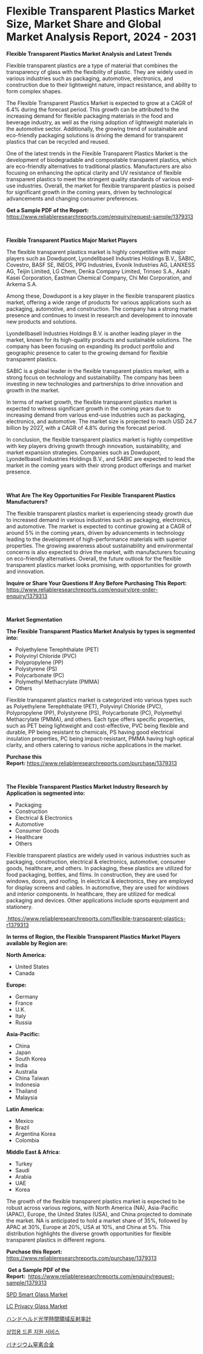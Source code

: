 <p><h1>Flexible Transparent Plastics Market Size, Market Share and Global Market Analysis Report, 2024 - 2031</h1></p><p><strong>Flexible Transparent Plastics Market Analysis and Latest Trends</strong></p>
<p><p>Flexible transparent plastics are a type of material that combines the transparency of glass with the flexibility of plastic. They are widely used in various industries such as packaging, automotive, electronics, and construction due to their lightweight nature, impact resistance, and ability to form complex shapes.</p><p>The Flexible Transparent Plastics Market is expected to grow at a CAGR of 6.4% during the forecast period. This growth can be attributed to the increasing demand for flexible packaging materials in the food and beverage industry, as well as the rising adoption of lightweight materials in the automotive sector. Additionally, the growing trend of sustainable and eco-friendly packaging solutions is driving the demand for transparent plastics that can be recycled and reused.</p><p>One of the latest trends in the Flexible Transparent Plastics Market is the development of biodegradable and compostable transparent plastics, which are eco-friendly alternatives to traditional plastics. Manufacturers are also focusing on enhancing the optical clarity and UV resistance of flexible transparent plastics to meet the stringent quality standards of various end-use industries. Overall, the market for flexible transparent plastics is poised for significant growth in the coming years, driven by technological advancements and changing consumer preferences.</p></p>
<p><strong>Get a Sample PDF of the Report:&nbsp;</strong> <a href="https://www.reliableresearchreports.com/enquiry/request-sample/1379313">https://www.reliableresearchreports.com/enquiry/request-sample/1379313</a></p>
<p>&nbsp;</p>
<p><strong>Flexible Transparent Plastics Major Market Players</strong></p>
<p><p>The flexible transparent plastics market is highly competitive with major players such as Dowdupont, Lyondellbasell Industries Holdings B.V., SABIC, Covestro, BASF SE, INEOS, PPG Industries, Evonik Industries AG, LANXESS AG, Teijin Limited, LG Chem, Denka Company Limited, Trinseo S.A., Asahi Kasei Corporation, Eastman Chemical Company, Chi Mei Corporation, and Arkema S.A.</p><p>Among these, Dowdupont is a key player in the flexible transparent plastics market, offering a wide range of products for various applications such as packaging, automotive, and construction. The company has a strong market presence and continues to invest in research and development to innovate new products and solutions.</p><p>Lyondellbasell Industries Holdings B.V. is another leading player in the market, known for its high-quality products and sustainable solutions. The company has been focusing on expanding its product portfolio and geographic presence to cater to the growing demand for flexible transparent plastics.</p><p>SABIC is a global leader in the flexible transparent plastics market, with a strong focus on technology and sustainability. The company has been investing in new technologies and partnerships to drive innovation and growth in the market.</p><p>In terms of market growth, the flexible transparent plastics market is expected to witness significant growth in the coming years due to increasing demand from various end-use industries such as packaging, electronics, and automotive. The market size is projected to reach USD 24.7 billion by 2027, with a CAGR of 4.8% during the forecast period.</p><p>In conclusion, the flexible transparent plastics market is highly competitive with key players driving growth through innovation, sustainability, and market expansion strategies. Companies such as Dowdupont, Lyondellbasell Industries Holdings B.V., and SABIC are expected to lead the market in the coming years with their strong product offerings and market presence.</p></p>
<p>&nbsp;</p>
<p><strong>What Are The Key Opportunities For Flexible Transparent Plastics Manufacturers?</strong></p>
<p><p>The flexible transparent plastics market is experiencing steady growth due to increased demand in various industries such as packaging, electronics, and automotive. The market is expected to continue growing at a CAGR of around 5% in the coming years, driven by advancements in technology leading to the development of high-performance materials with superior properties. The growing awareness about sustainability and environmental concerns is also expected to drive the market, with manufacturers focusing on eco-friendly alternatives. Overall, the future outlook for the flexible transparent plastics market looks promising, with opportunities for growth and innovation.</p></p>
<p><strong>Inquire or Share Your Questions If Any Before Purchasing This Report:</strong> <a href="https://www.reliableresearchreports.com/enquiry/pre-order-enquiry/1379313">https://www.reliableresearchreports.com/enquiry/pre-order-enquiry/1379313</a></p>
<p>&nbsp;</p>
<p><strong>Market Segmentation</strong></p>
<p><strong>The Flexible Transparent Plastics Market Analysis by types is segmented into:</strong></p>
<p><ul><li>Polyethylene Terephthalate (PET)</li><li>Polyvinyl Chloride (PVC)</li><li>Polypropylene (PP)</li><li>Polystyrene (PS)</li><li>Polycarbonate (PC)</li><li>Polymethyl Methacrylate (PMMA)</li><li>Others</li></ul></p>
<p><p>Flexible transparent plastics market is categorized into various types such as Polyethylene Terephthalate (PET), Polyvinyl Chloride (PVC), Polypropylene (PP), Polystyrene (PS), Polycarbonate (PC), Polymethyl Methacrylate (PMMA), and others. Each type offers specific properties, such as PET being lightweight and cost-effective, PVC being flexible and durable, PP being resistant to chemicals, PS having good electrical insulation properties, PC being impact-resistant, PMMA having high optical clarity, and others catering to various niche applications in the market.</p></p>
<p><strong>Purchase this Report:&nbsp;</strong><a href="https://www.reliableresearchreports.com/purchase/1379313">https://www.reliableresearchreports.com/purchase/1379313</a></p>
<p>&nbsp;</p>
<p><strong>The Flexible Transparent Plastics Market Industry Research by Application is segmented into:</strong></p>
<p><ul><li>Packaging</li><li>Construction</li><li>Electrical & Electronics</li><li>Automotive</li><li>Consumer Goods</li><li>Healthcare</li><li>Others</li></ul></p>
<p><p>Flexible transparent plastics are widely used in various industries such as packaging, construction, electrical & electronics, automotive, consumer goods, healthcare, and others. In packaging, these plastics are utilized for food packaging, bottles, and films. In construction, they are used for windows, doors, and roofing. In electrical & electronics, they are employed for display screens and cables. In automotive, they are used for windows and interior components. In healthcare, they are utilized for medical packaging and devices. Other applications include sports equipment and stationery.</p></p>
<p><a href="https://www.reliableresearchreports.com/flexible-transparent-plastics-r1379313">&nbsp;https://www.reliableresearchreports.com/flexible-transparent-plastics-r1379313</a></p>
<p><strong>In terms of Region, the Flexible Transparent Plastics Market Players available by Region are:</strong></p>
<p>
    <p> <strong> North America: </strong>
        <ul>
            <li>United States</li>
            <li>Canada</li>
        </ul>
        </p> 
    <p> <strong> Europe: </strong>
        <ul>
            <li>Germany</li>
            <li>France</li>
            <li>U.K.</li>
            <li>Italy</li>
            <li>Russia</li>
        </ul>
        </p> 
    <p> <strong> Asia-Pacific: </strong>
        <ul>
            <li>China</li>
            <li>Japan</li>
            <li>South Korea</li>
            <li>India</li>
            <li>Australia</li>
            <li>China Taiwan</li>
            <li>Indonesia</li>
            <li>Thailand</li>
            <li>Malaysia</li>
        </ul>
        </p> 
    <p> <strong> Latin America: </strong>
        <ul>
            <li>Mexico</li>
            <li>Brazil</li>
            <li>Argentina Korea</li>
            <li>Colombia</li>
        </ul>
        </p> 
    <p> <strong> Middle East & Africa: </strong>
        <ul>
            <li>Turkey</li>
            <li>Saudi</li>
            <li>Arabia</li>
            <li>UAE</li>
            <li>Korea</li>
        </ul>
    </p>
    </p>
<p><p>The growth of the flexible transparent plastics market is expected to be robust across various regions, with North America (NA), Asia-Pacific (APAC), Europe, the United States (USA), and China projected to dominate the market. NA is anticipated to hold a market share of 35%, followed by APAC at 30%, Europe at 20%, USA at 10%, and China at 5%. This distribution highlights the diverse growth opportunities for flexible transparent plastics in different regions.</p></p>
<p><strong>Purchase this Report: </strong><a href="https://www.reliableresearchreports.com/purchase/1379313">https://www.reliableresearchreports.com/purchase/1379313</a></p>
<p>&nbsp;<strong>Get a Sample PDF of the Report:&nbsp;&nbsp;</strong><a href="https://www.reliableresearchreports.com/enquiry/request-sample/1379313">https://www.reliableresearchreports.com/enquiry/request-sample/1379313</a></p>
<p><strong></strong></p>
<p><p><a href="https://github.com/beatblasta/Market-Research-Report-List-3/blob/main/spd-smart-glass-market.md">SPD Smart Glass Market</a></p><p><a href="https://github.com/angelajermaine/Market-Research-Report-List-3/blob/main/lc-privacy-glass-market.md">LC Privacy Glass Market</a></p><p><a href="https://medium.com/@bobbieratke2023/%E3%83%8F%E3%83%B3%E3%83%89%E3%83%98%E3%83%AB%E3%83%89%E5%85%89%E6%99%82%E9%96%93%E3%83%89%E3%83%A1%E3%82%A4%E3%83%B3%E3%83%AA%E3%83%95%E3%83%AC%E3%82%AF%E3%83%88%E3%83%A1%E3%83%BC%E3%82%BF%E3%83%BC%E5%B8%82%E5%A0%B4%E3%81%AE%E8%A6%8F%E6%A8%A1%E3%81%AF-%E5%B9%B4%E5%B9%B3%E5%9D%87%E6%88%90%E9%95%B7%E7%8E%87-%E3%81%A7%E6%88%90%E9%95%B7%E3%81%97%E3%81%A6%E3%81%8A%E3%82%8A-%E3%81%93%E3%81%AE%E3%83%AC%E3%83%9D%E3%83%BC%E3%83%88%E3%81%A7%E3%81%AF%E5%B8%82%E5%A0%B4%E3%82%BB%E3%82%B0%E3%83%A1%E3%83%B3%E3%83%86%E3%83%BC%E3%82%B7%E3%83%A7%E3%83%B3-%E6%88%90%E9%95%B7-%E3%81%8A%E3%82%88%E3%81%B32031%E5%B9%B4%E3%81%BE%E3%81%A7%E3%81%AE%E4%BA%88%E6%B8%AC%E5%88%86%E6%9E%90%E3%81%8C%E3%82%AB%E3%83%90%E3%83%BC%E3%81%95%E3%82%8C%E3%81%A6%E3%81%84%E3%81%BE%E3%81%99-35077acb2ad7">ハンドヘルド光学時間領域反射率計</a></p><p><a href="https://medium.com/@kaliwatsica/%EC%83%81%EC%97%85%EC%9A%A9-%EB%93%9C%EB%A1%A0%EC%9D%84-%ED%99%9C%EC%9A%A9%ED%95%9C-%EC%84%9C%EB%B9%84%EC%8A%A4-%EC%8B%9C%EC%9E%A5-%EC%A0%84%EB%A7%9D-%EC%99%84%EB%B2%BD%ED%95%9C-%EC%82%B0%EC%97%85-%EB%B6%84%EC%84%9D-2024%EB%85%84%EB%B6%80%ED%84%B0-2031%EB%85%84%EA%B9%8C%EC%A7%80-6399db9aebd3">상업용 드론 지원 서비스</a></p><p><a href="https://github.com/NikitaBruen/Market-Research-Report-List-1/blob/main/8238691135864.md">バナジウム窒素合金</a></p></p>